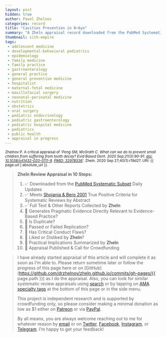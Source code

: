 ```yaml
---
layout: post
hidden: true
author: Pavel Zhelnov
categories: record
title: "Cavities Prevention in 0–6yo"
summary: "A Zheln appraisal record downloaded from the PubMed Systematic Subset daily updates."
thumbnail: sith-empire
tags:
 - adolescent medicine
 - developmental-behavioral pediatrics
 - epidemiology
 - family medicine
 - family practice
 - gastroenterology
 - general practice
 - general preventive medicine
 - hospitalist
 - maternal-fetal medicine
 - maxillofacial surgery
 - neonatal-perinatal medicine
 - nutrition
 - obstetrics
 - oral surgery
 - pediatric endocrinology
 - pediatric gastroenterology
 - pediatric hospital medicine
 - pediatrics
 - public health
 - appraisal in progress
---
```


<small id="citation">Zhelnov P. A critical appraisal of _‘Peng SM, McGrath C. What can we do to prevent small children from suffering from tooth decay? Evid Based Dent. 2020 Sep;21(3):90-91. [doi: 10.1038/s41432-020-0111-9](https://doi.org/10.1038/s41432-020-0111-9). [PMID: 32978536](https://pubmed.gov/32978536)’._ Zheln. 2020 Sep 27;40(1):r19d27. URI: {{ page.url | absolute_url }}.</small>

> **Zheln Review Appraisal in 10 Steps:**
>
> 1. ✅ Downloaded from the [PubMed Systematic Subset](https://github.com/p1m-ortho/qs-global-ortho-search-queries/blob/global-sr-query/README.md) Daily Updates
> 2. ✅ Meets [Shojania & Bero 2001](https://www.researchgate.net/publication/11820967_Taking_Advantage_of_the_Explosion_of_Systematic_Reviews_An_Efficient_MEDLINE_Search_Strategy) True Positive Criteria for Systematic Reviews by Abstract
> 3. ✅ Full Text & Other Reports Collected by **Zheln**
> 4. 🔄 Generates Pragmatic Evidence Directly Relevant to Evidence-Based Practice?
> 5. 🔄 Is Duplicate?
> 6. 🔄 Passed or Failed Replication?
> 7. 🔄 Has Critical Conduct Flaws?
> 8. 🔄 Liked or Disliked by **Zheln**?
> 9. 🔄 Practical Implications Summarized by **Zheln**
> 10. 🔄 Appraisal Published & Call for Crowdfunding

> I have already started appraisal of this article and will complete it as soon as I’m able to. Please return sometime later or follow the progress of this page here or on [GitHub](https://github.com/drzhelnov/zheln.github.io/commits/gh-pages/{{ page.path }}) as I do the appraisal. Also, you can look for similar systematic review appraisals using [search](/search/) or by tapping on [AMA specialty tags](/browse/) at the bottom of this page or in the side menu.
>
> This project is independent research and is supported by crowdfunding only, so please consider making a minimal donation as low as $1 either on [Patreon](https://patreon.com/zheln) or via [PayPal](https://paypal.me/pjelnov).
>
> By all means, you are always welcome reaching out to me for whatever reason by [email](mailto:pavel@zheln.com) or on [Twitter](https://twitter.com/drzhelnov), [Facebook](https://facebook.com/drzhelnov), [Instagram](https://instagram.com/igzheln), or [Telegram](https://t.me/drzhelnov). I’m happy to get your feedback!
